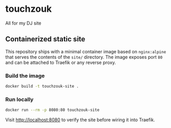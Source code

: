 # touchzouk
All for my DJ site

## Containerized static site

This repository ships with a minimal container image based on `nginx:alpine` that serves the contents of the `site/` directory. The image exposes port `80` and can be attached to Traefik or any reverse proxy.

### Build the image

```bash
docker build -t touchzouk-site .
```

### Run locally

```bash
docker run --rm -p 8080:80 touchzouk-site
```

Visit <http://localhost:8080> to verify the site before wiring it into Traefik.

